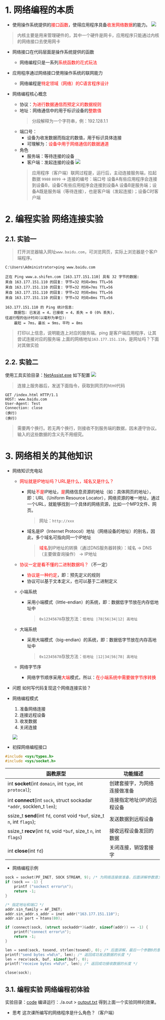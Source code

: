 # 1. 网络编程的本质
- 使用操作系统提供的<font color=red>接口函数</font>，使得应用程序具备<font color=red>收发网络数据</font>的能力。
![](vx_images/01_1.png)
> 内核主要是用来管理硬件的，其中一个硬件是网卡，应用程序只能通过内核的网络接口去使用网卡

- 网络接口在代码层面是操作系统提供的函数
    - 网络编程只是一系列<font color=red>系统函数的花式玩法</font>
- 应用程序通过网络接口使用操作系统的联网能力
    - 网络编程是<font color=red>特定领域（网络）的C语言程序设计</font>

- 网络编程核心概念
    - 协议：<font color=red>为进行数据通信而预定义的数据规则</font>
    - 地址：网络通信中的用于标识设备的<font color=red>整数值</font>
        > 分段解释为一个字符串，例：192.128.1.1
    - 端口号：
        - 设备为收发数据而指定的数值，用于标识具体连接
        - 可理解为：<font color=red>设备中用于网络通信的数据通道</font>
    - 角色
        - 服务端：等待连接的设备
        - 客户端：发起连接的设备
        ![](vx_images/01_2.png)
        > 应用程序（客户端）联网过程是，运行后，主动连接服务端，拉起数据
        > `9988` `8899` -> 连接的编号：端口号
        > 设备A有些应用程序会连接到设备B，设备C有些应用程序会连接到设备A
        > 设备B是服务端；设备A既是服务端（等待连接），也是客户端（发起连接）；设备C时客户端

# 2. 编程实验 网络连接实验
## 2.1. 实验一
> 打开浏览器输入网址`www.baidu.com`，可浏览网页，实际上浏览器是个客户端程序。

```
C:\Users\Administrator>ping www.baidu.com

正在 Ping www.a.shifen.com [163.177.151.110] 具有 32 字节的数据:
来自 163.177.151.110 的回复: 字节=32 时间=9ms TTL=56
来自 163.177.151.110 的回复: 字节=32 时间=7ms TTL=56
来自 163.177.151.110 的回复: 字节=32 时间=8ms TTL=56
来自 163.177.151.110 的回复: 字节=32 时间=8ms TTL=56

163.177.151.110 的 Ping 统计信息:
    数据包: 已发送 = 4，已接收 = 4，丢失 = 0 (0% 丢失)，
往返行程的估计时间(以毫秒为单位):
    最短 = 7ms，最长 = 9ms，平均 = 8ms
```
> 打印以上信息，说明能连上对应的服务端。ping 是客户端应用程序，让其尝试连接对应的服务端
> 上面的网络地址`163.177.151.110`，是网址吗？下面对其做实验

## 2.2. 实验二
使用工具实验目录：[NetAssist.exe](vx_attachments\01\NetAssist\NetAssist.exe)
如下配置
![](vx_images/01_e1.png)
> 连接上服务器后，发送下面指令，获取到网页的html代码

```
GET /index.html HTTP/1.1
HOST: www.baidu.com
User-Agent: Test
Connection: close
(换行)
(换行)
```
> 需要两个换行。若无两个换行，则接收不到服务端的数据，因未遵守协议。
> 输入的这些数据的含义先不用细究。

# 3. 网络相关的其他知识
- 网络知识充电站
    - <font color=red>网址就是IP地址吗？URL是什么，域名又是什么？</font>
        - 网址<font color=red>不是</font>IP地址，<font color=red>是</font>网络信息资源的地址（如：具体网页的地址），即：URL（Uniform Resource Locator），网络资源的唯一地址，通过一个URL，就能够找到一个具体的网络资源，比如一个MP3文件、网页。
            > 网址：`http://xxx`
        - 域名是IP（Internet Protocol）地址（网络设备的地址）的别名，因此，多个域名可指向同一个IP地址
            > <font color=red>域名</font>到IP地址的转换（通过DNS服务器转换）：域名 -> DNS（主要做查询操作） -> IP地址
    - <font color=red>协议一定是看不懂的二进制数据吗？</font>（不一定）
        - <font color=red>协议是一种约定</font>，即：预先定义的规则
        - 协议可以基于文本定义，也可以基于二进制定义

    - 小端系统
        - 采用小端模式（little-endian）的系统，即：数据低字节放在内存低地址中
            > `0x12345678`存放方法：`低地址 |78|56|34|12| 高地址`
    - 大端系统
        - 采用大端模式（big-endian）的系统，即：数据低字节放在内存高地址中
            > `0x12345678`存放方法：`低地址 |12|34|56|78| 高地址`
    - 网络字节序
        - 网络字节顺序采用<font color=red>大端</font>模式，所以：<font color=red>在小端系统中需要做字节序转换</font>

- 问题
    如何写代码复现这个网络连接实验？

- 网络编程模式
    1. 准备网络连接
    2. 连接远程设备
    3. 收发数据
    4. 关闭连接

    ![](vx_images/01_3.png)

- 初探网络编程接口
```c
#include <sys/types.h>
#include <sys/socket.h>
```

|                                 函教原型                                 |          功能描述          |
| ----------------------------------------------------------------------- | ------------------------- |
| int **socket**(int `domain`, int `type`, int `protocal`);               | 创建套接字，为网络连接做准备 |
| int **connect**(int `sock`, struct sockadar `*addr`, socklen_t `len`);  | 连接指定地址(IP)的远程设备   |
| ssize_t **send**(int `fd`, const void `*buf`, size_t `n`, int `flags`); | 发送数据到远程设备          |
| ssize_t **recv**(int `fd`, void `*buf`, size_t `n`, int `flags`)        | 接收远程设备发回的数据       |
| int **close**(int `fd`)                                                 | 关闭连接，销毁套接字         |

- 网络编程示例

```c
sock = socket(PF_INET, SOCK STREAM, 9); /* 为网络连接做准备，后面讲解参数意义 */
if (sock == -1) {
    printf ("sockect error\n");
    return -1;
}

/* 指定地址和端口 */
addr.sin_family = AF_INET;
addr.sin_addr.s_addr = inet addr("163.177.151.110");
addr.sin port = htons(80);

if (connect(sock, (struct sockaddr*)&addr, sizeof(addr)) == -1) {
    printf("connect error\n");
    return -1;
}

len = send(sock, tosend, strlen(tosend), 0); /* 后面讲解，最后一个参数0的意义 */
printf("send bytes =%d\n", len); /* 返回成功发送数据的长度 */
len = recv(sock, buf, sizeof(buf), 0);
printf("receive bytes =%d\n", len); /* 返回成功接收数据的长度 */

close(sock);
```

## 3.1. 编程实验 网络编程初体验
实验目录：[code](vx_attachments\01\code)
编译运行：./a.out > [output.txt](vx_attachments\01\code\output.txt)
得到上面一个实验同样的效果。

- 思考
这次课所编写的网络程序是什么角色？（客户端）
